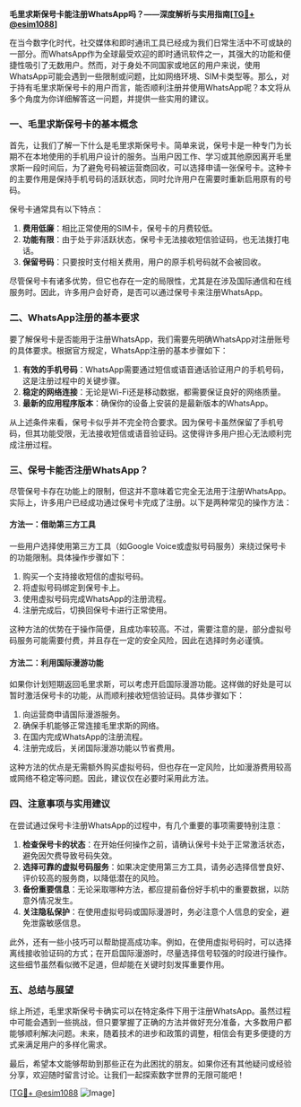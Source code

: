 **毛里求斯保号卡能注册WhatsApp吗？——深度解析与实用指南[[TG💪+ @esim1088](https://t.me/s/esim1088)]**

在当今数字化时代，社交媒体和即时通讯工具已经成为我们日常生活中不可或缺的一部分。而WhatsApp作为全球最受欢迎的即时通讯软件之一，其强大的功能和便捷性吸引了无数用户。然而，对于身处不同国家或地区的用户来说，使用WhatsApp可能会遇到一些限制或问题，比如网络环境、SIM卡类型等。那么，对于持有毛里求斯保号卡的用户而言，能否顺利注册并使用WhatsApp呢？本文将从多个角度为你详细解答这一问题，并提供一些实用的建议。

### 一、毛里求斯保号卡的基本概念

首先，让我们了解一下什么是毛里求斯保号卡。简单来说，保号卡是一种专门为长期不在本地使用的手机用户设计的服务。当用户因工作、学习或其他原因离开毛里求斯一段时间后，为了避免号码被运营商回收，可以选择申请一张保号卡。这种卡的主要作用是保持手机号码的活跃状态，同时允许用户在需要时重新启用原有的号码。

保号卡通常具有以下特点：
1. **费用低廉**：相比正常使用的SIM卡，保号卡的月费较低。
2. **功能有限**：由于处于非活跃状态，保号卡无法接收短信验证码，也无法拨打电话。
3. **保留号码**：只要按时支付相关费用，用户的原手机号码就不会被回收。

尽管保号卡有诸多优势，但它也存在一定的局限性，尤其是在涉及国际通信和在线服务时。因此，许多用户会好奇，是否可以通过保号卡来注册WhatsApp。

### 二、WhatsApp注册的基本要求

要了解保号卡是否能用于注册WhatsApp，我们需要先明确WhatsApp对注册账号的具体要求。根据官方规定，WhatsApp注册的基本步骤如下：

1. **有效的手机号码**：WhatsApp需要通过短信或语音通话验证用户的手机号码，这是注册过程中的关键步骤。
2. **稳定的网络连接**：无论是Wi-Fi还是移动数据，都需要保证良好的网络质量。
3. **最新的应用程序版本**：确保你的设备上安装的是最新版本的WhatsApp。

从上述条件来看，保号卡似乎并不完全符合要求。因为保号卡虽然保留了手机号码，但其功能受限，无法接收短信或语音验证码。这使得许多用户担心无法顺利完成注册过程。

### 三、保号卡能否注册WhatsApp？

尽管保号卡存在功能上的限制，但这并不意味着它完全无法用于注册WhatsApp。实际上，许多用户已经成功通过保号卡完成了注册。以下是两种常见的操作方法：

#### 方法一：借助第三方工具

一些用户选择使用第三方工具（如Google Voice或虚拟号码服务）来绕过保号卡的功能限制。具体操作步骤如下：
1. 购买一个支持接收短信的虚拟号码。
2. 将虚拟号码绑定到保号卡上。
3. 使用虚拟号码完成WhatsApp的注册流程。
4. 注册完成后，切换回保号卡进行正常使用。

这种方法的优势在于操作简便，且成功率较高。不过，需要注意的是，部分虚拟号码服务可能需要付费，并且存在一定的安全风险，因此在选择时务必谨慎。

#### 方法二：利用国际漫游功能

如果你计划短期返回毛里求斯，可以考虑开启国际漫游功能。这样做的好处是可以暂时激活保号卡的功能，从而顺利接收短信验证码。具体步骤如下：
1. 向运营商申请国际漫游服务。
2. 确保手机能够正常连接毛里求斯的网络。
3. 在国内完成WhatsApp的注册流程。
4. 注册完成后，关闭国际漫游功能以节省费用。

这种方法的优点是无需额外购买虚拟号码，但也存在一定风险，比如漫游费用较高或网络不稳定等问题。因此，建议仅在必要时采用此方法。

### 四、注意事项与实用建议

在尝试通过保号卡注册WhatsApp的过程中，有几个重要的事项需要特别注意：

1. **检查保号卡的状态**：在开始任何操作之前，请确认保号卡处于正常激活状态，避免因欠费导致号码失效。
2. **选择可靠的虚拟号码服务**：如果决定使用第三方工具，请务必选择信誉良好、评价较高的服务商，以降低潜在的风险。
3. **备份重要信息**：无论采取哪种方法，都应提前备份好手机中的重要数据，以防意外情况发生。
4. **关注隐私保护**：在使用虚拟号码或国际漫游时，务必注意个人信息的安全，避免泄露敏感信息。

此外，还有一些小技巧可以帮助提高成功率。例如，在使用虚拟号码时，可以选择离线接收验证码的方式；在开启国际漫游时，尽量选择信号较强的时段进行操作。这些细节虽然看似微不足道，但却能在关键时刻发挥重要作用。

### 五、总结与展望

综上所述，毛里求斯保号卡确实可以在特定条件下用于注册WhatsApp。虽然过程中可能会遇到一些挑战，但只要掌握了正确的方法并做好充分准备，大多数用户都能够顺利解决问题。未来，随着技术的进步和政策的调整，相信会有更多便捷的方式来满足用户的多样化需求。

最后，希望本文能够帮助到那些正在为此困扰的朋友。如果你还有其他疑问或经验分享，欢迎随时留言讨论。让我们一起探索数字世界的无限可能吧！

[[TG💪+ @esim1088](https://t.me/s/esim1088) ![Image](https://i.postimg.cc/4NQfJmqS/Snipaste-2025-05-13-00-14-12.png)]